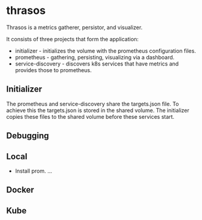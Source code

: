 # thrasos

Thrasos is a metrics gatherer, persistor, and visualizer.

It consists of three projects that form the application:
* initializer - initializes the volume with the prometheus configuration files.
* prometheus - gathering, persisting, visualizing via a dashboard.
* service-discovery - discovers k8s services that have metrics and provides those to prometheus.

## Initializer
The prometheus and service-discovery share the targets.json file.
To achieve this the targets.json is stored in the shared volume.
The initializer copies these files to the shared volume before these services start.



## Debugging

## Local
* Install prom.
...

## Docker

## Kube